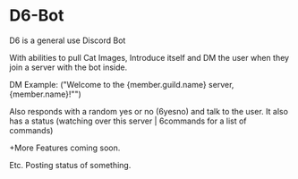# D6-Bot
D6 is a general use Discord Bot

With abilities to pull Cat Images, Introduce itself and DM the user when they join a server with the bot inside.

DM Example: ("Welcome to the {member.guild.name} server, {member.name}!"")

Also responds with a random yes or no (6yesno) and talk to the user. It also has a status (watching over this server | 6commands for a list of commands)

+More Features coming soon.

Etc. Posting status of something.

